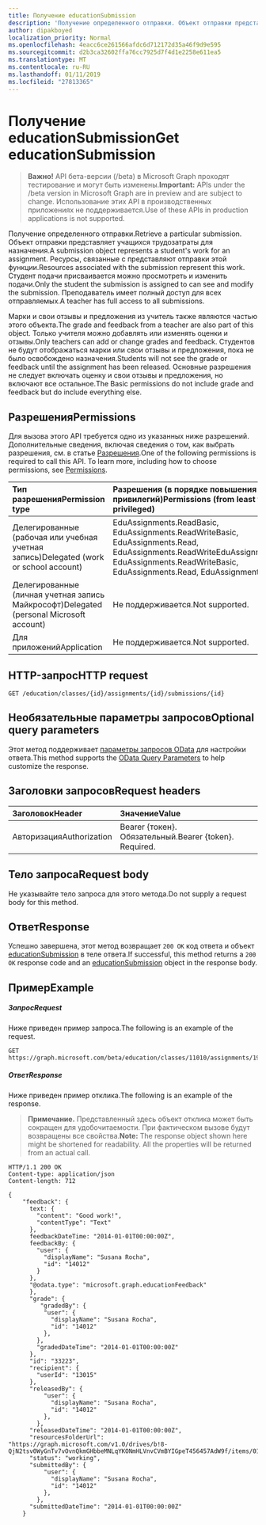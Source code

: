 ```yaml
---
title: Получение educationSubmission
description: 'Получение определенного отправки. Объект отправки представляет учащихся трудозатраты для назначения. Ресурсы, связанные с представляют отправки этой функции. Студент подачи присваивается можно просмотреть и изменить подачи. Преподаватель имеет полный доступ для всех отправляемых. '
author: dipakboyed
localization_priority: Normal
ms.openlocfilehash: 4eacc6ce261566afdc6d712172d35a46f9d9e595
ms.sourcegitcommit: d2b3ca32602ffa76cc7925d7f4d1e2258e611ea5
ms.translationtype: MT
ms.contentlocale: ru-RU
ms.lasthandoff: 01/11/2019
ms.locfileid: "27813365"
---
```

# <a name="get-educationsubmission"></a><span data-ttu-id="b701d-107">Получение educationSubmission</span><span class="sxs-lookup"><span data-stu-id="b701d-107">Get educationSubmission</span></span>

> <span data-ttu-id="b701d-108">**Важно!** API бета-версии (/beta) в Microsoft Graph проходят тестирование и могут быть изменены.</span><span class="sxs-lookup"><span data-stu-id="b701d-108">**Important:** APIs under the /beta version in Microsoft Graph are in preview and are subject to change.</span></span> <span data-ttu-id="b701d-109">Использование этих API в производственных приложениях не поддерживается.</span><span class="sxs-lookup"><span data-stu-id="b701d-109">Use of these APIs in production applications is not supported.</span></span>

<span data-ttu-id="b701d-110">Получение определенного отправки.</span><span class="sxs-lookup"><span data-stu-id="b701d-110">Retrieve a particular submission.</span></span> <span data-ttu-id="b701d-111">Объект отправки представляет учащихся трудозатраты для назначения.</span><span class="sxs-lookup"><span data-stu-id="b701d-111">A submission object represents a student's work for an assignment.</span></span> <span data-ttu-id="b701d-112">Ресурсы, связанные с представляют отправки этой функции.</span><span class="sxs-lookup"><span data-stu-id="b701d-112">Resources associated with the submission represent this work.</span></span> <span data-ttu-id="b701d-113">Студент подачи присваивается можно просмотреть и изменить подачи.</span><span class="sxs-lookup"><span data-stu-id="b701d-113">Only the student the submission is assigned to can see and modify the submission.</span></span> <span data-ttu-id="b701d-114">Преподаватель имеет полный доступ для всех отправляемых.</span><span class="sxs-lookup"><span data-stu-id="b701d-114">A teacher has full access to all submissions.</span></span> 

<span data-ttu-id="b701d-115">Марки и свои отзывы и предложения из учитель также являются частью этого объекта.</span><span class="sxs-lookup"><span data-stu-id="b701d-115">The grade and feedback from a teacher are also part of this object.</span></span> <span data-ttu-id="b701d-116">Только учителя можно добавлять или изменять оценки и отзывы.</span><span class="sxs-lookup"><span data-stu-id="b701d-116">Only teachers can add or change grades and feedback.</span></span> <span data-ttu-id="b701d-117">Студентов не будут отображаться марки или свои отзывы и предложения, пока не было освобождено назначения.</span><span class="sxs-lookup"><span data-stu-id="b701d-117">Students will not see the grade or feedback until the assignment has been released.</span></span> <span data-ttu-id="b701d-118">Основные разрешения не следует включать оценку и свои отзывы и предложения, но включают все остальное.</span><span class="sxs-lookup"><span data-stu-id="b701d-118">The Basic permissions do not include grade and feedback but do include everything else.</span></span>

## <a name="permissions"></a><span data-ttu-id="b701d-119">Разрешения</span><span class="sxs-lookup"><span data-stu-id="b701d-119">Permissions</span></span>
<span data-ttu-id="b701d-p105">Для вызова этого API требуется одно из указанных ниже разрешений. Дополнительные сведения, включая сведения о том, как выбрать разрешения, см. в статье [Разрешения](/graph/permissions-reference).</span><span class="sxs-lookup"><span data-stu-id="b701d-p105">One of the following permissions is required to call this API. To learn more, including how to choose permissions, see [Permissions](/graph/permissions-reference).</span></span>

|<span data-ttu-id="b701d-122">Тип разрешения</span><span class="sxs-lookup"><span data-stu-id="b701d-122">Permission type</span></span>      | <span data-ttu-id="b701d-123">Разрешения (в порядке повышения привилегий)</span><span class="sxs-lookup"><span data-stu-id="b701d-123">Permissions (from least to most privileged)</span></span>              |
|:--------------------|:---------------------------------------------------------|
|<span data-ttu-id="b701d-124">Делегированные (рабочая или учебная учетная запись)</span><span class="sxs-lookup"><span data-stu-id="b701d-124">Delegated (work or school account)</span></span> |  <span data-ttu-id="b701d-125">EduAssignments.ReadBasic, EduAssignments.ReadWriteBasic, EduAssignments.Read, EduAssignments.ReadWrite</span><span class="sxs-lookup"><span data-stu-id="b701d-125">EduAssignments.ReadBasic, EduAssignments.ReadWriteBasic, EduAssignments.Read, EduAssignments.ReadWrite</span></span> |
|<span data-ttu-id="b701d-126">Делегированные (личная учетная запись Майкрософт)</span><span class="sxs-lookup"><span data-stu-id="b701d-126">Delegated (personal Microsoft account)</span></span> |  <span data-ttu-id="b701d-127">Не поддерживается.</span><span class="sxs-lookup"><span data-stu-id="b701d-127">Not supported.</span></span>  |
|<span data-ttu-id="b701d-128">Для приложений</span><span class="sxs-lookup"><span data-stu-id="b701d-128">Application</span></span> | <span data-ttu-id="b701d-129">Не поддерживается.</span><span class="sxs-lookup"><span data-stu-id="b701d-129">Not supported.</span></span> | 

## <a name="http-request"></a><span data-ttu-id="b701d-130">HTTP-запрос</span><span class="sxs-lookup"><span data-stu-id="b701d-130">HTTP request</span></span>
<!-- { "blockType": "ignored" } -->
```http
GET /education/classes/{id}/assignments/{id}/submissions/{id}
```
## <a name="optional-query-parameters"></a><span data-ttu-id="b701d-131">Необязательные параметры запросов</span><span class="sxs-lookup"><span data-stu-id="b701d-131">Optional query parameters</span></span>
<span data-ttu-id="b701d-132">Этот метод поддерживает [параметры запросов OData](https://developer.microsoft.com/graph/docs/concepts/query_parameters) для настройки ответа.</span><span class="sxs-lookup"><span data-stu-id="b701d-132">This method supports the [OData Query Parameters](https://developer.microsoft.com/graph/docs/concepts/query_parameters) to help customize the response.</span></span>

## <a name="request-headers"></a><span data-ttu-id="b701d-133">Заголовки запросов</span><span class="sxs-lookup"><span data-stu-id="b701d-133">Request headers</span></span>
| <span data-ttu-id="b701d-134">Заголовок</span><span class="sxs-lookup"><span data-stu-id="b701d-134">Header</span></span>       | <span data-ttu-id="b701d-135">Значение</span><span class="sxs-lookup"><span data-stu-id="b701d-135">Value</span></span> |
|:---------------|:--------|
| <span data-ttu-id="b701d-136">Авторизация</span><span class="sxs-lookup"><span data-stu-id="b701d-136">Authorization</span></span>  | <span data-ttu-id="b701d-p106">Bearer {токен}. Обязательный.</span><span class="sxs-lookup"><span data-stu-id="b701d-p106">Bearer {token}. Required.</span></span>  |

## <a name="request-body"></a><span data-ttu-id="b701d-139">Тело запроса</span><span class="sxs-lookup"><span data-stu-id="b701d-139">Request body</span></span>
<span data-ttu-id="b701d-140">Не указывайте тело запроса для этого метода.</span><span class="sxs-lookup"><span data-stu-id="b701d-140">Do not supply a request body for this method.</span></span>
## <a name="response"></a><span data-ttu-id="b701d-141">Ответ</span><span class="sxs-lookup"><span data-stu-id="b701d-141">Response</span></span>
<span data-ttu-id="b701d-142">Успешно завершена, этот метод возвращает `200 OK` код ответа и объект [educationSubmission](../resources/educationsubmission.md) в теле ответа.</span><span class="sxs-lookup"><span data-stu-id="b701d-142">If successful, this method returns a `200 OK` response code and an [educationSubmission](../resources/educationsubmission.md) object in the response body.</span></span>
## <a name="example"></a><span data-ttu-id="b701d-143">Пример</span><span class="sxs-lookup"><span data-stu-id="b701d-143">Example</span></span>
##### <a name="request"></a><span data-ttu-id="b701d-144">Запрос</span><span class="sxs-lookup"><span data-stu-id="b701d-144">Request</span></span>
<span data-ttu-id="b701d-145">Ниже приведен пример запроса.</span><span class="sxs-lookup"><span data-stu-id="b701d-145">The following is an example of the request.</span></span>
<!-- {
  "blockType": "ignored",
  "name": "get_educationsubmission"
}-->
```http
GET https://graph.microsoft.com/beta/education/classes/11010/assignments/19002/submissions/33223
```
##### <a name="response"></a><span data-ttu-id="b701d-146">Ответ</span><span class="sxs-lookup"><span data-stu-id="b701d-146">Response</span></span>
<span data-ttu-id="b701d-147">Ниже приведен пример отклика.</span><span class="sxs-lookup"><span data-stu-id="b701d-147">The following is an example of the response.</span></span> 

><span data-ttu-id="b701d-p107">**Примечание.** Представленный здесь объект отклика может быть сокращен для удобочитаемости. При фактическом вызове будут возвращены все свойства.</span><span class="sxs-lookup"><span data-stu-id="b701d-p107">**Note:** The response object shown here might be shortened for readability. All the properties will be returned from an actual call.</span></span>

<!-- {
  "blockType": "ignored",
  "truncated": true,
  "@odata.type": "microsoft.graph.educationSubmission"
} -->
```http
HTTP/1.1 200 OK
Content-type: application/json
Content-length: 712

{
    "feedback": {
      text: {
        "content": "Good work!",
        "contentType": "Text"
      },
      feedbackDateTime: "2014-01-01T00:00:00Z",
      feedbackBy: {
        "user": {
          "displayName": "Susana Rocha",
          "id": "14012"
        }
      },
      "@odata.type": "microsoft.graph.educationFeedback"
      },
      "grade": {
         "gradedBy": {
          "user": {
            "displayName": "Susana Rocha",
            "id": "14012"
          },
        },
        "gradedDateTime": "2014-01-01T00:00:00Z"
      },
      "id": "33223",
      "recipient": {
        "userId": "13015"
      },
      "releasedBy": {
          "user": {
            "displayName": "Susana Rocha",
            "id": "14012"
          },
        },
      "releasedDateTime": "2014-01-01T00:00:00Z",
      "resourcesFolderUrl": "https://graph.microsoft.com/v1.0/drives/b!8-QjN2tsv0WyGnTv7vOvnQkmGHbbeMNLqYKONmHLVnvCVmBYIGpeT456457AdW9f/items/017NJZI25NOB5XZNLABF7646XAMDZTQQ6T",
      "status": "working",
      "submittedBy": {
          "user": {
            "displayName": "Susana Rocha",
            "id": "14012"
          },
        },
      "submittedDateTime": "2014-01-01T00:00:00Z"
    }
```

<!-- uuid: 8fcb5dbc-d5aa-4681-8e31-b001d5168d79
2015-10-25 14:57:30 UTC -->
<!-- {
  "type": "#page.annotation",
  "description": "Get educationSubmission",
  "keywords": "",
  "section": "documentation",
  "tocPath": ""
}-->
